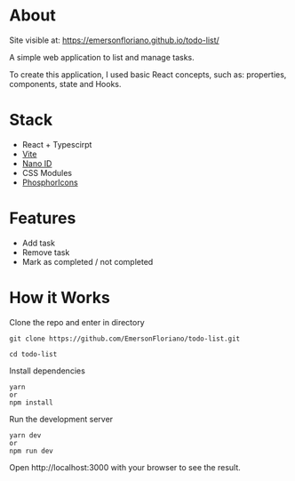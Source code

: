 # About

Site visible at: https://emersonfloriano.github.io/todo-list/

A simple web application to list and manage tasks.

To create this application, I used basic React concepts, such as: properties, components, state and Hooks.

# Stack

- React + Typescirpt
- [Vite](https://vitejs.dev/)
- [Nano ID](https://github.com/ai/nanoid#readme)
- CSS Modules
- [PhosphorIcons](https://phosphoricons.com/)

# Features

- Add task
- Remove task
- Mark as completed / not completed

# How it Works

Clone the repo and enter in directory

```
git clone https://github.com/EmersonFloriano/todo-list.git

cd todo-list
```

Install dependencies

```
yarn
or
npm install
```

Run the development server

```
yarn dev
or
npm run dev
```

Open http://localhost:3000 with your browser to see the result.
